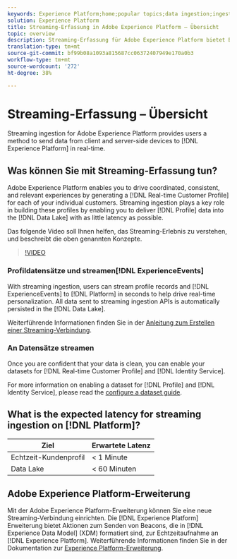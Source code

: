 ```yaml
---
keywords: Experience Platform;home;popular topics;data ingestion;ingested data;streaming
solution: Experience Platform
title: Streaming-Erfassung in Adobe Experience Platform – Übersicht
topic: overview
description: Streaming-Erfassung für Adobe Experience Platform bietet Benutzern eine Methode, um Daten von Client- und Server-seitigen Geräten in Echtzeit an Experience Platform zu senden.
translation-type: tm+mt
source-git-commit: bf99b08a1093a815687cc06372407949e170a0b3
workflow-type: tm+mt
source-wordcount: '272'
ht-degree: 38%

---
```



# Streaming-Erfassung – Übersicht

Streaming ingestion for Adobe Experience Platform provides users a method to send data from client and server-side devices to [!DNL Experience Platform] in real-time.

## Was können Sie mit Streaming-Erfassung tun?

Adobe Experience Platform enables you to drive coordinated, consistent, and relevant experiences by generating a [!DNL Real-time Customer Profile] for each of your individual customers. Streaming ingestion plays a key role in building these profiles by enabling you to deliver [!DNL Profile] data into the [!DNL Data Lake] with as little latency as possible.

Das folgende Video soll Ihnen helfen, das Streaming-Erlebnis zu verstehen, und beschreibt die oben genannten Konzepte.

>[!VIDEO](https://video.tv.adobe.com/v/28425?quality=12&learn=on)

### Profildatensätze und streamen[!DNL ExperienceEvents]

With streaming ingestion, users can stream profile records and [!DNL ExperienceEvents] to [!DNL Platform] in seconds to help drive real-time personalization. All data sent to streaming ingestion APIs is automatically persisted in the [!DNL Data Lake].

Weiterführende Informationen finden Sie in der [Anleitung zum Erstellen einer Streaming-Verbindung](../tutorials/create-streaming-connection.md).

### An Datensätze streamen

Once you are confident that your data is clean, you can enable your datasets for [!DNL Real-time Customer Profile] and [!DNL Identity Service].

For more information on enabling a dataset for [!DNL Profile] and [!DNL Identity Service], please read the [configure a dataset guide](../../profile/tutorials/dataset-configuration.md).

## What is the expected latency for streaming ingestion on [!DNL Platform]?

| Ziel | Erwartete Latenz |
| --------- | ---------------- |
| Echtzeit-Kundenprofil | &lt; 1 Minute |
| Data Lake | &lt; 60 Minuten |

## Adobe Experience Platform-Erweiterung

Mit der Adobe Experience Platform-Erweiterung können Sie eine neue Streaming-Verbindung einrichten. Die [!DNL Experience Platform] Erweiterung bietet Aktionen zum Senden von Beacons, die in [!DNL Experience Data Model] (XDM) formatiert sind, zur Echtzeitaufnahme an [!DNL Experience Platform]. Weiterführende Informationen finden Sie in der Dokumentation zur [Experience Platform-Erweiterung](https://docs.adobe.com/content/help/de-DE/launch/using/extensions-ref/adobe-extension/adobe-experience-platform-extension.html).